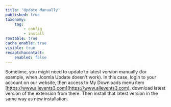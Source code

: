 ```yaml
---
title: 'Update Manually'
published: true
taxonomy:
    tag:
        - config
        - install
routable: true
cache_enable: true
visible: true
recaptchacontact:
    enabled: false
---
```


Sometime, you might need to update to latest version manually (for example, when Joomla Update doesn't work). In this case, login to your account on our website, then access to My Downloads menu item [https://www.allevents3.com](https://www.allevents3.com), download latest version of the extension from there. Then install that latest version in the same way as new installation.